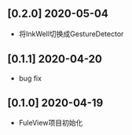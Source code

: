 ## [0.2.0] 2020-05-04

* 将InkWell切换成GestureDetector

## [0.1.1] 2020-04-20

* bug fix

## [0.1.0] 2020-04-19

* FuleView项目初始化